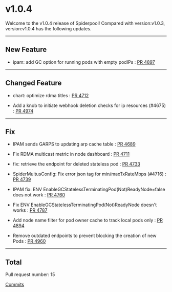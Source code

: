 
# v1.0.4
Welcome to the v1.0.4 release of Spiderpool!
Compared with version:v1.0.3, version:v1.0.4 has the following updates.

***

## New Feature

* ipam: add GC option for running pods with empty podIPs : [PR 4897](https://github.com/spidernet-io/spiderpool/pull/4897)



***

## Changed Feature

* chart: optimize rdma titles : [PR 4712](https://github.com/spidernet-io/spiderpool/pull/4712)

* Add a knob to initiate webhook deletion checks for ip resources (#4675) : [PR 4974](https://github.com/spidernet-io/spiderpool/pull/4974)



***

## Fix

* IPAM sends GARPS to updating arp cache table : [PR 4689](https://github.com/spidernet-io/spiderpool/pull/4689)

* Fix RDMA multicast metric in node dashboard : [PR 4711](https://github.com/spidernet-io/spiderpool/pull/4711)

* fix: retrieve the endpoint for deleted stateless pod : [PR 4733](https://github.com/spidernet-io/spiderpool/pull/4733)

* SpiderMultusConfig: Fix error json tag for min/maxTxRateMbps (#4716) : [PR 4739](https://github.com/spidernet-io/spiderpool/pull/4739)

* IPAM fix: ENV EnableGCStatelessTerminatingPod(Not)ReadyNode=false does not work : [PR 4760](https://github.com/spidernet-io/spiderpool/pull/4760)

* Fix ENV EnableGCStatelessTerminatingPod(Not)ReadyNode doesn't works : [PR 4787](https://github.com/spidernet-io/spiderpool/pull/4787)

* Add node name filter for pod owner cache to track local pods only : [PR 4894](https://github.com/spidernet-io/spiderpool/pull/4894)

* Remove outdated endpoints to prevent blocking the creation of new Pods : [PR 4960](https://github.com/spidernet-io/spiderpool/pull/4960)



***

## Total 

Pull request number: 15

[ Commits ](https://github.com/spidernet-io/spiderpool/compare/v1.0.3...v1.0.4)

